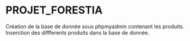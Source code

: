 # PROJET_FORESTIA


Création de la base de donnée sous phpmyadmin contenant les produits. 
Inserction des diffferents produits dans la base de donnée.
